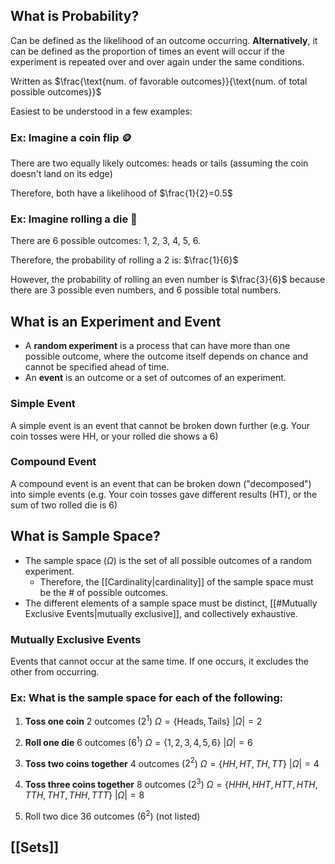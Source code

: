 ## What is Probability?

Can be defined as the likelihood of an outcome occurring. **Alternatively**, it can be defined as the proportion of times an event will occur if the experiment is repeated over and over again under the same conditions. 

Written as $\frac{\text{num. of favorable outcomes}}{\text{num. of total possible outcomes}}$

Easiest to be understood in a few examples:

### Ex: Imagine a coin flip 🪙

There are two equally likely outcomes: heads or tails (assuming the coin doesn't land on its edge)

Therefore, both have a likelihood of $\frac{1}{2}=0.5$


### Ex: Imagine rolling a die 🎲

There are 6 possible outcomes: 1, 2, 3, 4, 5, 6.

Therefore, the probability of rolling a 2 is: $\frac{1}{6}$

However, the probability of rolling an even number is $\frac{3}{6}$ because there are 3 possible even numbers, and 6 possible total numbers.

## What is an Experiment and Event

- A **random experiment** is a process that can have more than one possible outcome, where the outcome itself depends on chance and cannot be specified ahead of time.
- An **event** is an outcome or a set of outcomes of an experiment.

### Simple Event
A simple event is an event that cannot be broken down further (e.g. Your coin tosses were HH, or your rolled die shows a 6)

### Compound Event
A compound event is an event that can be broken down ("decomposed") into simple events (e.g. Your coin tosses gave different results (HT), or the sum of two rolled die is 6)


## What is Sample Space?
- The sample space ($\Omega$) is the set of all possible outcomes of a random experiment.
	- Therefore, the [[Cardinality|cardinality]] of the sample space must be the # of possible outcomes.
- The different elements of a sample space must be distinct, [[#Mutually Exclusive Events|mutually exclusive]], and collectively exhaustive.

### Mutually Exclusive Events
Events that cannot occur at the same time. If one occurs, it excludes the other from occurring.

### Ex: What is the sample space for each of the following:
1. **Toss one coin**
2 outcomes ($2^1$)
$\Omega=\{\text{Heads}, \text{Tails}\}$ 
$|\Omega|=2$

2. **Roll one die**
6 outcomes ($6^1$)
$\Omega=\{1, 2, 3, 4, 5, 6\}$
$|\Omega|=6$

3. **Toss two coins together**
4 outcomes ($2^2$)
$\Omega=\{HH, HT, TH, TT\}$
$|\Omega|=4$

4. **Toss three coins together**
8 outcomes ($2^3$)
$\Omega=\{HHH, HHT, HTT, HTH, TTH, THT, THH, TTT\}$
$|\Omega|=8$

5. Roll two dice
36 outcomes ($6^2$) (not listed)

## [[Sets]]
